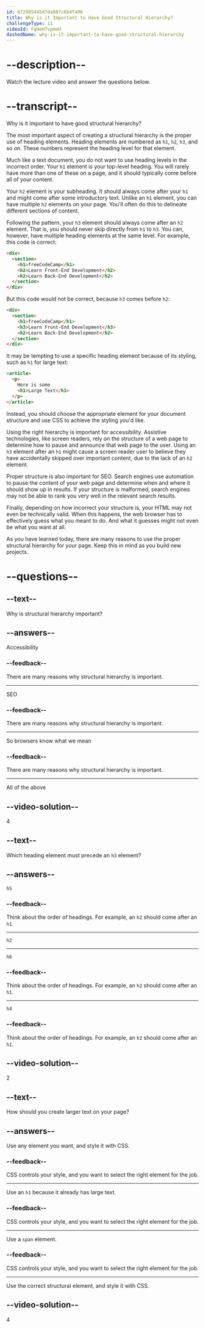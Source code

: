 ```yaml
---
id: 672985445d7da807c6b4f406
title: Why is it Important to Have Good Structural Hierarchy?
challengeType: 11
videoId: FqHeH7vpmoU
dashedName: why-is-it-important-to-have-good-structural-hierarchy
---
```


# --description--

Watch the lecture video and answer the questions below.

# --transcript--

Why is it important to have good structural hierarchy?

The most important aspect of creating a structural hierarchy is the proper use of heading elements. Heading elements are numbered as `h1`, `h2`, `h3`, and so on. These numbers represent the heading level for that element.

Much like a text document, you do not want to use heading levels in the incorrect order. Your `h1` element is your top-level heading. You will rarely have more than one of these on a page, and it should typically come before all of your content.

Your `h2` element is your subheading. It should always come after your `h1` and might come after some introductory text. Unlike an `h1` element, you can have multiple `h2` elements on your page. You'll often do this to delineate different sections of content. 

Following the pattern, your `h3` element should always come after an `h2` element. That is, you should never skip directly from `h1` to `h3`. You can, however, have multiple heading elements at the same level. For example, this code is correct:

```html
<div>
  <section>
    <h1>freeCodeCamp</h1>
    <h2>Learn Front-End Development</h2>
    <h2>Learn Back-End Development</h2>
  </section>
</div>
```

But this code would not be correct, because `h3` comes before `h2`:

```html
<div>
  <section>
    <h1>freeCodeCamp</h1>
    <h3>Learn Front-End Development</h3>
    <h2>Learn Back-End Development</h2>
  </section>
</div>
```

It may be tempting to use a specific heading element because of its styling, such as `h1` for large text:

```html
<article>
  <p>
    Here is some
    <h1>Large Text</h1>
  </p>
</article>
```

Instead, you should choose the appropriate element for your document structure and use CSS to achieve the styling you'd like.

Using the right hierarchy is important for accessibility. Assistive technologies, like screen readers, rely on the structure of a web page to determine how to pause and announce that web page to the user. Using an `h3` element after an `h1` might cause a screen reader user to believe they have accidentally skipped over important content, due to the lack of an `h2` element.

Proper structure is also important for SEO. Search engines use automation to pause the content of your web page and determine when and where it should show up in results. If your structure is malformed, search engines may not be able to rank you very well in the relevant search results.

Finally, depending on how incorrect your structure is, your HTML may not even be technically valid. When this happens, the web browser has to effectively guess what you meant to do. And what it guesses might not even be what you want at all. 

As you have learned today, there are many reasons to use the proper structural hierarchy for your page. Keep this in mind as you build new projects.

# --questions--

## --text--

Why is structural hierarchy important?

## --answers--

Accessibility

### --feedback--

There are many reasons why structural hierarchy is important.

---

SEO

### --feedback--

There are many reasons why structural hierarchy is important.

---

So browsers know what we mean

### --feedback--

There are many reasons why structural hierarchy is important.

---

All of the above

## --video-solution--

4

## --text--

Which heading element must precede an `h3` element?

## --answers--

`h5`

### --feedback--

Think about the order of headings. For example, an `h2` should come after an `h1`.

---

`h2`

---

`h6`

### --feedback--

Think about the order of headings. For example, an `h2` should come after an `h1`.

---

`h4`

### --feedback--

Think about the order of headings. For example, an `h2` should come after an `h1`.

## --video-solution--

2

## --text--

How should you create larger text on your page?

## --answers--

Use any element you want, and style it with CSS.

### --feedback--

CSS controls your style, and you want to select the right element for the job.

---

Use an `h1` because it already has large text.

### --feedback--

CSS controls your style, and you want to select the right element for the job.

---

Use a `span` element.

### --feedback--

CSS controls your style, and you want to select the right element for the job.

---

Use the correct structural element, and style it with CSS.

## --video-solution--

4
